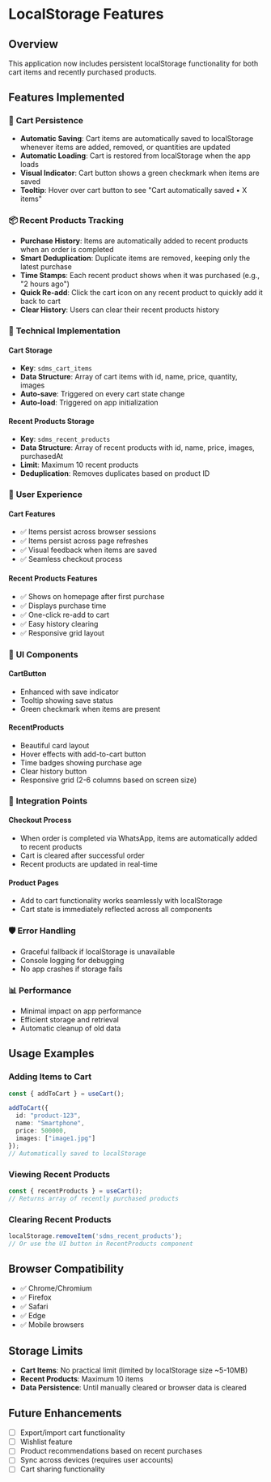 # LocalStorage Features

## Overview
This application now includes persistent localStorage functionality for both cart items and recently purchased products.

## Features Implemented

### 🛒 **Cart Persistence**
- **Automatic Saving**: Cart items are automatically saved to localStorage whenever items are added, removed, or quantities are updated
- **Automatic Loading**: Cart is restored from localStorage when the app loads
- **Visual Indicator**: Cart button shows a green checkmark when items are saved
- **Tooltip**: Hover over cart button to see "Cart automatically saved • X items"

### 📦 **Recent Products Tracking**
- **Purchase History**: Items are automatically added to recent products when an order is completed
- **Smart Deduplication**: Duplicate items are removed, keeping only the latest purchase
- **Time Stamps**: Each recent product shows when it was purchased (e.g., "2 hours ago")
- **Quick Re-add**: Click the cart icon on any recent product to quickly add it back to cart
- **Clear History**: Users can clear their recent products history

### 🔧 **Technical Implementation**

#### Cart Storage
- **Key**: `sdms_cart_items`
- **Data Structure**: Array of cart items with id, name, price, quantity, images
- **Auto-save**: Triggered on every cart state change
- **Auto-load**: Triggered on app initialization

#### Recent Products Storage
- **Key**: `sdms_recent_products`
- **Data Structure**: Array of recent products with id, name, price, images, purchasedAt
- **Limit**: Maximum 10 recent products
- **Deduplication**: Removes duplicates based on product ID

### 📱 **User Experience**

#### Cart Features
- ✅ Items persist across browser sessions
- ✅ Items persist across page refreshes
- ✅ Visual feedback when items are saved
- ✅ Seamless checkout process

#### Recent Products Features
- ✅ Shows on homepage after first purchase
- ✅ Displays purchase time
- ✅ One-click re-add to cart
- ✅ Easy history clearing
- ✅ Responsive grid layout

### 🎨 **UI Components**

#### CartButton
- Enhanced with save indicator
- Tooltip showing save status
- Green checkmark when items are present

#### RecentProducts
- Beautiful card layout
- Hover effects with add-to-cart button
- Time badges showing purchase age
- Clear history button
- Responsive grid (2-6 columns based on screen size)

### 🔄 **Integration Points**

#### Checkout Process
- When order is completed via WhatsApp, items are automatically added to recent products
- Cart is cleared after successful order
- Recent products are updated in real-time

#### Product Pages
- Add to cart functionality works seamlessly with localStorage
- Cart state is immediately reflected across all components

### 🛡️ **Error Handling**
- Graceful fallback if localStorage is unavailable
- Console logging for debugging
- No app crashes if storage fails

### 📊 **Performance**
- Minimal impact on app performance
- Efficient storage and retrieval
- Automatic cleanup of old data

## Usage Examples

### Adding Items to Cart
```typescript
const { addToCart } = useCart();

addToCart({
  id: "product-123",
  name: "Smartphone",
  price: 500000,
  images: ["image1.jpg"]
});
// Automatically saved to localStorage
```

### Viewing Recent Products
```typescript
const { recentProducts } = useCart();
// Returns array of recently purchased products
```

### Clearing Recent Products
```typescript
localStorage.removeItem('sdms_recent_products');
// Or use the UI button in RecentProducts component
```

## Browser Compatibility
- ✅ Chrome/Chromium
- ✅ Firefox
- ✅ Safari
- ✅ Edge
- ✅ Mobile browsers

## Storage Limits
- **Cart Items**: No practical limit (limited by localStorage size ~5-10MB)
- **Recent Products**: Maximum 10 items
- **Data Persistence**: Until manually cleared or browser data is cleared

## Future Enhancements
- [ ] Export/import cart functionality
- [ ] Wishlist feature
- [ ] Product recommendations based on recent purchases
- [ ] Sync across devices (requires user accounts)
- [ ] Cart sharing functionality 